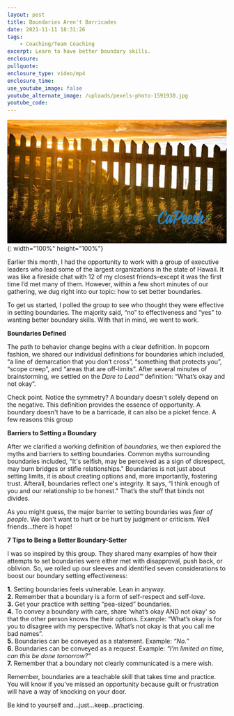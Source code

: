 ```yaml
---
layout: post
title: Boundaries Aren't Barricades
date: 2021-11-11 18:31:26
tags:
    - Coaching/Team Coaching
excerpt: Learn to have better boundary skills.
enclosure:
pullquote:
enclosure_type: video/mp4
enclosure_time:
use_youtube_image: false
youtube_alternate_image: /uploads/pexels-photo-1591930.jpg
youtube_code:
---
```

![](/uploads/pexels-photo-1591931.jpg){: width="100%" height="100%"}

Earlier this month, I had the opportunity to work with a group of executive leaders who lead some of the largest organizations in the state of Hawaii. It was like a fireside chat with 12 of my closest friends–except it was the first time I’d met many of them. However, within a few short minutes of our gathering, we dug right into our topic: how to set better boundaries.

To get us started, I polled the group to see who thought they were effective in setting boundaries. The majority said, “no” to effectiveness and “yes” to wanting better boundary skills. With that in mind, we went to work.

**Boundaries Defined**

The path to behavior change begins with a clear definition. In popcorn fashion, we shared our individual definitions for boundaries which included, “a line of demarcation that you don’t cross”, “something that protects you”, “scope creep”, and “areas that are off-limits”. After several minutes of brainstorming, we settled on the *Dare to Lead™* definition: “What’s okay and not okay”.

Check point. Notice the symmetry? A boundary doesn't solely depend on the negative. This definition provides the essence of opportunity. A boundary doesn't have to be a barricade, it can also be a picket fence. A few reasons this group

**Barriers to Setting a Boundary**

After we clarified a working definition of *boundaries*, we then explored the myths and barriers to setting boundaries. Common myths surrounding boundaries included, "It's selfish, may be perceived as a sign of disrespect, may burn bridges or stifle relationships." Boundaries is not just about setting limits, it is about creating options and, more importantly, fostering trust. Afterall, boundaries reflect one's integrity. It says, “I think enough of you and our relationship to be honest." That’s the stuff that binds not divides.

As you might guess, the major barrier to setting boundaries was *fear of people*. We don't want to hurt or be hurt by judgment or criticism. Well friends...there is hope\!

**7 Tips to Being a Better Boundary-Setter**

I was so inspired by this group. They shared many examples of how their attempts to set boundaries were either met with disapproval, push back, or oblivion. So, we rolled up our sleeves and identified seven considerations to boost our boundary setting effectiveness:

**1\.** Setting boundaries feels vulnerable. Lean in anyway.<br>**2\.** Remember that a boundary is a form of self-respect and self-love.<br>**3\.** Get your practice with setting “pea-sized” boundaries.<br>**4\.** To convey a boundary with care, share 'what’s okay AND not okay' so that the other person knows the their options. Example: “What’s okay is for you to disagree with my perspective. What’s not okay is that you call me bad names”.<br>**5\.** Boundaries can be conveyed as a statement. Example: *“No.”*<br>**6\.** Boundaries can be conveyed as a request. Example: *“I’m limited on time, can this be done tomorrow?”*<br>**7\.** Remember that a boundary not clearly communicated is a mere wish.

Remember, boundaries are a teachable skill that takes time and practice. You will know if you’ve missed an opportunity because guilt or frustration will have a way of knocking on your door.

Be kind to yourself and…just…keep…practicing.
